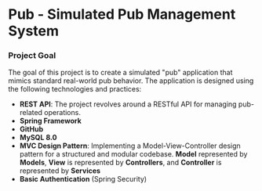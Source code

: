 # Pub - Simulated Pub Management System

### Project Goal
The goal of this project is to create a simulated "pub" application that mimics 
standard real-world pub behavior. The application is designed using the following 
technologies and practices:
- **REST API**: The project revolves around a RESTful API for managing pub-related operations.
- **Spring Framework**
- **GitHub**
- **MySQL 8.0**
- **MVC Design Pattern**: Implementing a Model-View-Controller design pattern for a structured and modular codebase. 
**Model** represented by **Models**, **View** is represented by **Controllers**,
and **Controller** is represented by **Services**
- **Basic Authentication** (Spring Security)